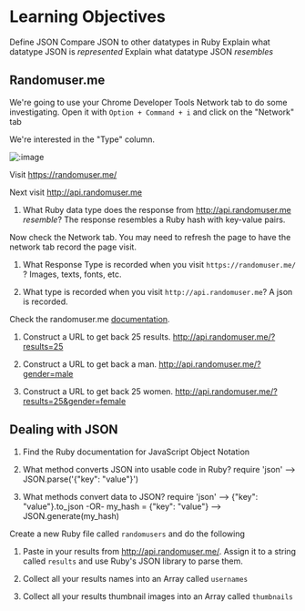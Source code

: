 # Learning Objectives

Define JSON
Compare JSON to other datatypes in Ruby
Explain what datatype JSON is *represented*
Explain what datatype JSON *resembles*

## Randomuser.me

We're going to use your Chrome Developer Tools Network tab to do some investigating.  Open it with `Option + Command + i` and click on the "Network" tab

We're interested in the "Type" column.

![:image](public/img/network_tab.png)

Visit https://randomuser.me/

Next visit http://api.randomuser.me

1. What Ruby data type does the response from http://api.randomuser.me *resemble*?
  The response resembles a Ruby hash with key-value pairs.

Now check the Network tab.  You may need to refresh the page to have the network tab record the page visit.

1. What Response Type is recorded when you visit `https://randomuser.me/` ?
  Images, texts, fonts, etc.

1. What type is recorded when you visit `http://api.randomuser.me`?
  A json is recorded.

Check the randomuser.me [documentation](https://randomuser.me/documentation#results).

1.  Construct a URL to get back 25 results.
  http://api.randomuser.me/?results=25

1.  Construct a URL to get back a man.
  http://api.randomuser.me/?gender=male

1.  Construct a URL to get back 25 women.
  http://api.randomuser.me/?results=25&gender=female

## Dealing with JSON

1. Find the Ruby documentation for JavaScript Object Notation

1. What method converts JSON into usable code in Ruby?
  require 'json' --> JSON.parse('{"key": "value"}')

1. What methods convert data to JSON?
  require 'json' --> {"key": "value"}.to_json -OR- my_hash = {"key": "value"} --> JSON.generate(my_hash)

Create a new Ruby file called `randomusers` and do the following

1. Paste in your results from http://api.randomuser.me/. Assign it to a string called `results` and use Ruby's JSON library to parse them.

1. Collect all your results names into an Array called `usernames`

1.  Collect all your results thumbnail images into an Array called `thumbnails`
